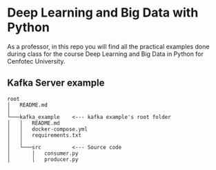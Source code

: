 # Deep Learning and Big Data with Python
As a professor, in this repo you will find all the practical examples done during class for the course Deep Learning and Big Data in Python for Cenfotec University.

## Kafka Server example
```
root
│   README.md 
│
└───kafka_example    <--- kafka example's root folder
│   │   README.md
│   │   docker-compose.yml
│   │   requirements.txt
│   │
│   └───src          <--- Source code
│       │   consumer.py
│       │   producer.py
```
